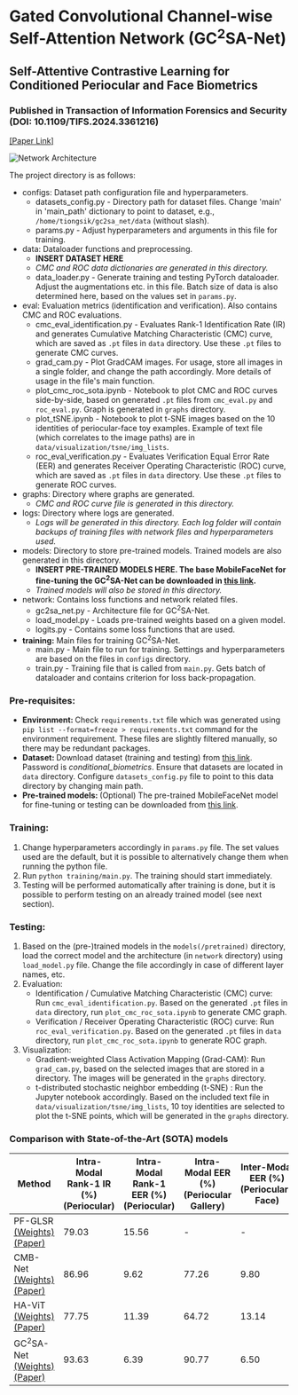 # Gated Convolutional Channel-wise Self-Attention Network (GC<sup>2</sup>SA-Net)
## Self-Attentive Contrastive Learning for Conditioned Periocular and Face Biometrics
### Published in Transaction of Information Forensics and Security (DOI: 10.1109/TIFS.2024.3361216)
[[Paper Link]](https://ieeexplore.ieee.org/document/10418204)

![Network Architecture](GC2SA_Net_Architecture.jpg?raw=true "GC<sup>2</sup>SA-Net")

The project directory is as follows:

- configs: Dataset path configuration file and hyperparameters.
    * datasets_config.py - Directory path for dataset files. Change 'main' in 'main_path' dictionary to point to dataset, e.g., `/home/tiongsik/gc2sa_net/data` (without slash).
    * params.py - Adjust hyperparameters and arguments in this file for training. 
- data: Dataloader functions and preprocessing.
    * __**INSERT DATASET HERE**__
    * _CMC and ROC data dictionaries are generated in this directory._
    * data_loader.py - Generate training and testing PyTorch dataloader. Adjust the augmentations etc. in this file. Batch size of data is also determined here, based on the values set in `params.py`.
- eval: Evaluation metrics (identification and verification). Also contains CMC and ROC evaluations.
    * cmc_eval_identification.py - Evaluates Rank-1 Identification Rate (IR) and generates Cumulative Matching Characteristic (CMC) curve, which are saved as `.pt` files in `data` directory. Use these `.pt` files to generate CMC curves.
    * grad_cam.py - Plot GradCAM images. For usage, store all images in a single folder, and change the path accordingly. More details of usage in the file's main function.
    * plot_cmc_roc_sota.ipynb - Notebook to plot CMC and ROC curves side-by-side, based on generated `.pt` files from `cmc_eval.py` and `roc_eval.py`. Graph is generated in `graphs` directory.
    * plot_tSNE.ipynb - Notebook to plot t-SNE images based on the 10 identities of periocular-face toy examples. Example of text file (which correlates to the image paths) are in `data/visualization/tsne/img_lists`.
    * roc_eval_verification.py - Evaluates Verification Equal Error Rate (EER) and generates Receiver Operating Characteristic (ROC) curve, which are saved as `.pt` files in `data` directory. Use these `.pt` files to generate ROC curves.
- graphs: Directory where graphs are generated.
    * _CMC and ROC curve file is generated in this directory._
- logs: Directory where logs are generated.
    * _Logs will be generated in this directory. Each log folder will contain backups of training files with network files and hyperparameters used._
- models: Directory to store pre-trained models. Trained models are also generated in this directory.
    * __**INSERT PRE-TRAINED MODELS HERE. The base MobileFaceNet for fine-tuning the GC<sup>2</sup>SA-Net can be downloaded in [this link](https://www.dropbox.com/scl/fi/l3k1h3tc12vy7puargfc3/MobileFaceNet_1024.pt?rlkey=m9zock9slmaivhij6sptjyzl6&st=jy9cb6oj&dl=0).**__
    * _Trained models will also be stored in this directory._
- network: Contains loss functions and network related files.
    * gc2sa_net.py - Architecture file for GC<sup>2</sup>SA-Net.
    * load_model.py - Loads pre-trained weights based on a given model.
    * logits.py - Contains some loss functions that are used.
- __training:__ Main files for training GC<sup>2</sup>SA-Net.
    * main.py - Main file to run for training. Settings and hyperparameters are based on the files in `configs` directory.
    * train.py - Training file that is called from `main.py`. Gets batch of dataloader and contains criterion for loss back-propagation.

### Pre-requisites:
- <b>Environment: </b>Check `requirements.txt` file which was generated using `pip list --format=freeze > requirements.txt` command for the environment requirement. These files are slightly filtered manually, so there may be redundant packages.
- <b>Dataset: </b> Download dataset (training and testing) from [this link](https://www.dropbox.com/s/bfub8fmc44tvcxb/periocular_face_dataset.zip?dl=0). Password is _conditional\_biometrics_.
Ensure that datasets are located in `data` directory. Configure `datasets_config.py` file to point to this data directory by changing main path.
- <b>Pre-trained models: </b>(Optional) The pre-trained MobileFaceNet model for fine-tuning or testing can be downloaded from [this link](https://www.dropbox.com/scl/fi/l3k1h3tc12vy7puargfc3/MobileFaceNet_1024.pt?rlkey=m9zock9slmaivhij6sptjyzl6&st=jy9cb6oj&dl=0).

### Training: 
1. Change hyperparameters accordingly in `params.py` file. The set values used are the default, but it is possible to alternatively change them when running the python file.
2. Run `python training/main.py`. The training should start immediately.
3. Testing will be performed automatically after training is done, but it is possible to perform testing on an already trained model (see next section).

### Testing:
1. Based on the (pre-)trained models in the `models(/pretrained)` directory, load the correct model and the architecture (in `network` directory) using `load_model.py` file. Change the file accordingly in case of different layer names, etc.
2. Evaluation:
    * Identification / Cumulative Matching Characteristic (CMC) curve: Run `cmc_eval_identification.py`. Based on the generated `.pt` files in `data` directory, run `plot_cmc_roc_sota.ipynb` to generate CMC graph.
    * Verification / Receiver Operating Characteristic (ROC) curve: Run `roc_eval_verification.py`. Based on the generated `.pt` files in `data` directory, run `plot_cmc_roc_sota.ipynb` to generate ROC graph.
3. Visualization:
    * Gradient-weighted Class Activation Mapping (Grad-CAM): Run `grad_cam.py`, based on the selected images that are stored in a directory. The images will be generated in the `graphs` directory.
    * t-distributed stochastic neighbor embedding (t-SNE) : Run the Jupyter notebook accordingly. Based on the included text file in `data/visualization/tsne/img_lists`, 10 toy identities are selected to plot the t-SNE points, which will be generated in the `graphs` directory.

### Comparison with State-of-the-Art (SOTA) models

| Method | Intra-Modal Rank-1 IR (%) <br> (Periocular) | Intra-Modal Rank-1 EER (%) <br> (Periocular) | Intra-Modal EER (%) <br> (Periocular Gallery) | Inter-Modal EER (%) <br> (Periocular-Face) |
| --- | --- | --- | --- | --- |
| PF-GLSR [(Weights)](https://www.dropbox.com/scl/fo/gc7lnp66p706ecfr3exz2/AF6Jx_LKAeDOaKqDr2rbtMk?rlkey=skqp1kbwrd3uua1fk68qgmu01&st=dyunrk9r&dl=0) [(Paper)](https://ieeexplore.ieee.org/document/9159854) | 79.03 | 15.56 | - | - |
| CMB-Net [(Weights)](https://www.dropbox.com/scl/fo/h3grey98yeh0ir7i82lbd/AINQZy8eAEU3F4rXJm50MCE?rlkey=h0i1vv0a36uu4xsd2s41bdnaf&st=3ws0bo5q&dl=0) [(Paper)](https://ieeexplore.ieee.org/document/9956636) | 86.96 | 9.62 | 77.26 | 9.80 |
| HA-ViT [(Weights)](https://www.dropbox.com/scl/fo/crjb30rnxe95e6cdbolsk/AFT0bjj1-OzFuRTrictlAuQ?rlkey=rmpe6mriebl5l051pcfatog11&st=os5z2084&dl=0) [(Paper)](https://ieeexplore.ieee.org/document/10068230) | 77.75 | 11.39 | 64.72 | 13.14 |
| GC<sup>2</sup>SA-Net [(Weights)](https://www.dropbox.com/scl/fo/j7tfsk61jz6dch8hyl1hp/h?rlkey=b22nw4ff5kelu5ivti7ioy1mr&dl=0) [(Paper)](https://ieeexplore.ieee.org/document/10418204) | 93.63 | 6.39 | 90.77 | 6.50 |